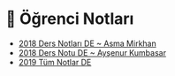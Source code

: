 # 📕 Öğrenci Notları

<!--Index-->

- [2018 Ders Notları DE ~ Asma Mirkhan](2018%20Ders%20Notlar%C4%B1%20DE%20~%20Asma%20Mirkhan.pdf)
- [2018 Ders Notu DE ~ Ayşenur Kumbasar](2018%20Ders%20Notu%20DE%20~%20Ay%C5%9Fenur%20Kumbasar.pdf)
- [2019 Tüm Notlar DE](2019%20T%C3%BCm%20Notlar%20DE.pdf)

<!--Index-->
